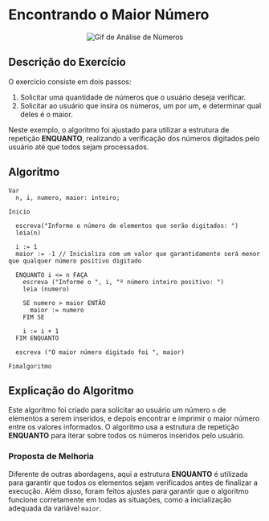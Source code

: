 # Encontrando o Maior Número

<p align="center">
<img src="https://media4.giphy.com/media/v1.Y2lkPTc5MGI3NjExMDRvcHQxbXc5d3JjZHJ4YnZqcjFqcG5keDhvdXI1ZGFvajBsdXBubyZlcD12MV9pbnRlcm5hbF9naWZfYnlfaWQmY3Q9Zw/lVN6g7CNgshTtPiG8m/giphy.webp" alt="Gif de Análise de Números">
</p>

## Descrição do Exercício

O exercício consiste em dois passos:

1. Solicitar uma quantidade de números que o usuário deseja verificar.
2. Solicitar ao usuário que insira os números, um por um, e determinar qual deles é o maior.

Neste exemplo, o algoritmo foi ajustado para utilizar a estrutura de repetição **ENQUANTO**, realizando a verificação dos números digitados pelo usuário até que todos sejam processados.

## Algoritmo

```
Var 
  n, i, numero, maior: inteiro;

Inicio

  escreva("Informe o número de elementos que serão digitados: ")
  leia(n)

  i := 1
  maior := -1 // Inicializa com um valor que garantidamente será menor que qualquer número positivo digitado

  ENQUANTO i <= n FAÇA
    escreva ("Informe o ", i, "º número inteiro positivo: ")
    leia (numero)
    
    SE numero > maior ENTÃO
      maior := numero
    FIM SE
    
    i := i + 1
  FIM ENQUANTO

  escreva ("O maior número digitado foi ", maior)

Fimalgoritmo
```

## Explicação do Algoritmo

Este algoritmo foi criado para solicitar ao usuário um número `n` de elementos a serem inseridos, e depois encontrar e imprimir o maior número entre os valores informados. O algoritmo usa a estrutura de repetição **ENQUANTO** para iterar sobre todos os números inseridos pelo usuário.

### Proposta de Melhoria

Diferente de outras abordagens, aqui a estrutura **ENQUANTO** é utilizada para garantir que todos os elementos sejam verificados antes de finalizar a execução. Além disso, foram feitos ajustes para garantir que o algoritmo funcione corretamente em todas as situações, como a inicialização adequada da variável `maior`.
